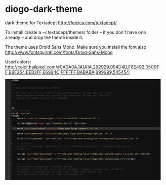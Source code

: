 diogo-dark-theme
================

dark theme for Textadept http://foicica.com/textadept/

To install create a ~/.textadept/themes/ folder – if you don't have one already – and drop the theme inside it.

The theme uses Droid Sans Mono. Make sure you install the font also http://www.fontsquirrel.com/fonts/Droid-Sans-Mono

Used colors: http://color.hailpixel.com/#0A0A0A,1A1A1A,292929,994D4D,F6E492,05C9FF,B6F254,EEB3FF,E6994C,FFFFFF,BABABA,999999,545454,

![Screenshot](screenshot.png)


